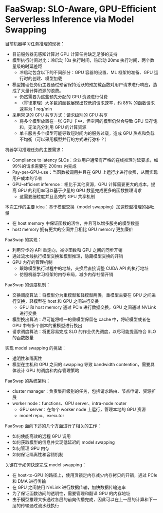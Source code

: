 # FaaSwap: SLO-Aware, GPU-Efficient Serverless Inference via Model Swapping

目前机器学习任务推理的现状：

- 目前服务器无感知计算对 GPU 计算任务缺乏足够的支持
- 模型执行时间对比：冷启动 10s 执行时间，热启动 20ms 执行时间，两个数量级的时延差距
  - 冷启动包含以下的不同部分：GPU 容器的设置、ML 框架的准备、GPU 运行时的创建、模型加载
- 模型推理任务仍主要通过预留保持活跃的预加载函数对用户请求进行响应，造成了大量计算资源的浪费。
  - 仍然需要为这些预先分配的 GPU 资源进行付费
  - （幂律定理）大多数的函数展现出较低的请求速率，约 85% 的函数请求速率为 1 req/min
- 采用常见的 GPU 共享方式：请求级别的 GPU 共享
  - 将多个模型放置在一张 GPU 卡中，但空闲的模型仍然会导致 GPU 显存饱和，无法充分利用 GPU 的计算资源
  - 单卡服务多个模型可能导致短时间内的服务过载，造成 GPU 热点和负载不均衡（可以采用模型并行的方式进行弥补？）

机器学习推理任务的主要需求：

- Compliance to latency SLOs：企业用户通常有严格的在线推理时延要求，如 99%的请求需要在 200ms 内完成
- Pay-per-GPU-use：当函数被调用并且在 GPU 上运行才进行收费，从而实现用户成本的节省
- GPU-efficient inference：相比于其他资源，GPU 计算需要更大的成本，提高 GPU 的利用率可以基于少量的 GPU 数量完成更多的函数推理请求
  - 这需要细粒度并且高效的 GPU 共享机制

本次工作的主要 idea：基于模型交换（model swapping）加速模型推理的吞吐量

- 在 host memory 中保证函数的活性，并且可以增多服务的模型数量
- host memory 拥有更大的空间并且相比 GPU memory 更加廉价

FaaSwap 的实现：

- 利用异步的 API 重定向，减少函数和 GPU 之间的同步开销
- 通过流水线执行模型交换和模型推理，隐藏模型交换的开销
- GPU 内存的管理机制
  - 跟踪模型执行过程中的地址，交换后直接调整 CUDA API 的执行地址
  - 仿照机器学习框架的内存布局，减少内存社情开销

FaaSwap 的调度机制：

- 交换调度算法：将模型分为重模型和轻模型两类，重模型主要在 GPU 之间进行交换，轻模型在 host 和 GPU 之间进行交换
  - GPU 和 host memory 通过 PCIe 进行数据交换，GPU 之间通过 NVLink 进行交换
- 模型换出算法：尽可能将唯一的重模型保留在 cache 中，将轻模型或者在 GPU 中有多个副本的重模型进行换出
- 请求调度算法：将更容易完成 SLO 的作业优先调度，以尽可能提高符合 SLO 的函数数量

实现 model swapping 的挑战：

- 透明性和隔离性
- 模型在主机和 GPU 之间的 swapping 导致 bandwidth contention，需要具体设计 GPU 的调度和内存管理策略

FaaSwap 的系统架构：

- cluster manager：负责集群级别的任务，包括请求路由、节点申请、资源扩展
- worker node：functions、GPU server、intra-node router
  - GPU server：在每个 worker node 上运行，管理本地的 GPU 资源
  - model repo、executor

FaaSwap 面向下述的几个方面进行了相关的工作：

- 如何使能高效的远程 GPU 调用
- 如何获取模型的信息并实现低延迟的 model swapping
- 如何管理 GPU 内存
- 如何保证隔离性和容错机制

关键在于如何快速完成 model swapping：

- 在 host-to-GPU 的路径上，使用页锁定内存减少内存拷贝的开销，通过 PCIe 和 DMA 进行传输
- 在 GPU 之间使用 NVLink 进行数据传输，加快数据传输速率
- 为了保证函数访问的透明性，需要管理和翻译 GPU 的内存地址
- 由于模型推理大多通过各层的前向传播完成，因此可以在上一层的计算和下一层的传输通过流水线执行
